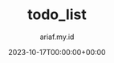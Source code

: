 ---
title: "todo_list"
date: 2023-10-17T00:00:00+00:00
author: ariaf.my.id
layout: repo_post
permalink: /blog/todo_list
repo:
  preview: https://raw.githubusercontent.com/ariafatah0711/dicoding_2/refs/heads/main/preview.png
  demo: https://ariaf.my.id/dicoding_2/
  source: https://github.com/ariafatah0711/dicoding_2
  desc: >
    <b>Proyek ini merupakan hasil dari kelas Belajar Membuat Front-End Web untuk Pemula di Dicoding.</b>  
    Modul ini berfokus pada pengembangan <b>situs web interaktif</b> dengan memanfaatkan teknik <b>manipulasi DOM</b>, <b>event handling</b>, dan <b>penyimpanan web</b> menggunakan JavaScript. <br> 
    Aplikasi ini menerapkan konsep <b>ES6</b>, menggunakan <b>Webpack</b> sebagai module bundler, serta menerapkan <b>AJAX</b> untuk pengambilan dan pengelolaan data secara dinamis.  
    Fitur utama mencakup pencarian buku berdasarkan judul, penambahan buku ke dalam kategori <b>"Belum Dibaca"</b> dan <b>"Sudah Dibaca"</b>, serta manajemen buku seperti <b>memindahkan</b>, <b>menghapus</b>, dan <b>mengedit data buku</b>. <br>
    Penyimpanan data menggunakan <b>localStorage</b> memastikan bahwa daftar buku tetap tersimpan meskipun halaman dimuat ulang.  
    Sebagai tugas akhir, proyek ini dirancang untuk memberikan pengalaman pengguna yang optimal dan melatih pemahaman mendalam tentang fundamental <b>pengembangan front-end modern</b>.
  tags: [HTML, CSS, JavaScript, localStorage]
tags: [web, repo, dicoding]
---